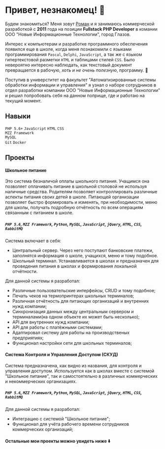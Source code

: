 # Привет, незнакомец! 👋

Будем знакомиться? Меня зовут [Роман](https://t.me/srhamster "Мой телеграм") и я занимаюсь коммерческой разработкой с **2011** года на позиции **Fullstack PHP Developer** в комании ООО "Новые Информационные Технологии", город Глазов. 

Интерес к компьютерам и разработке программного обеспечения появился еще в школе, когда меня познакомили с языками программирования `Pascal`, `Delphi`, `JavaScript`, а так же с языком гипертекстовой разметки `HTML` и таблицами стилей `CSS`. Было невероятно интересно наблюдать, как текстовый документ превращается в рабочую, _хоть и не очень полезную_, программу. 🤩 

Поступив в универститет на факультет "Автоматизированные системы обработки информации и управления" я узнал о наборе сотрудников в отдел разработки компании ООО "Новые Информационные Технологии" и решил попробовать себя на данном поприще, где и работаю на текущий момент.

## Навыки

`PHP 5.6+` `JavaScript` `HTML` `CSS` \
`MZZ Framework` \
`MySQL` \
`Git` `Docker`

## Проекты

#### Школьное питание

Это система безналичой оплаты школьного питания. Учащимся она позволяет оплачивать питание в школьной столовой не используя наличные средства. Родителям позволяет контроллировать различные аспекты питания своих детей в школе. Питающей организации позволяет быстро формировать и изменять, при необходимости, меню для школы, получать подробную отчётность по всем операциям связанным с питанием в школе.

##### `PHP 5.6`, `MZZ Framework`, `Python`, `MySQL`, `JavaScript`, `jQuery`, `HTML`, `CSS`, `RabbitMQ`

Система включает в себя:
- Центральный сервер. Через него поступают банковские платежи, заполнятся информация о школе, учащихся, меню и тому подобное.
- Школьный терминал. Устанавливается в школах и предназначен для проведения питания в школах и формирования локальной отчётности.

Для данной системы я разработал:
- Различные пользовательские интерфейсы, CRUD и тому подобное;
- Печать чеков на термопринтерах школьных терминалов;
- Различная отчётность для питающих организаций и внутренних нужд компании;
- Синхронизация данных между центральным сервером и терминалами(на одном объекте их может быть несколько);
- API для внутренних нужд компании;
- API для работы с платёжными системами;
- Адаптировал систему для работы на производственых предприятиях;
- Функционал настройки сети для школьных терминалов;

#### Система Контроля и Управления Доступом (СКУД)

Система предназначена, как видно из названия, для контроля и управления доступом. Используется как в школах вместе с системой "Школьное питание", так и самостоятельно в различных коммерческих и некоммерческих организациях.

##### `PHP 5.6`, `MZZ Framework`, `Python`, `MySQL`, `JavaScript`, `jQuery`, `HTML`, `CSS`, `RabbitMQ`

Для данной системы я разработал:
- Интеграцию с системой "Школьное питание";
- Функционал для учёта рабочего времени сотрудников коммерческих организаций;

#### Остальные мои проекты можно увидеть ниже ⬇️
